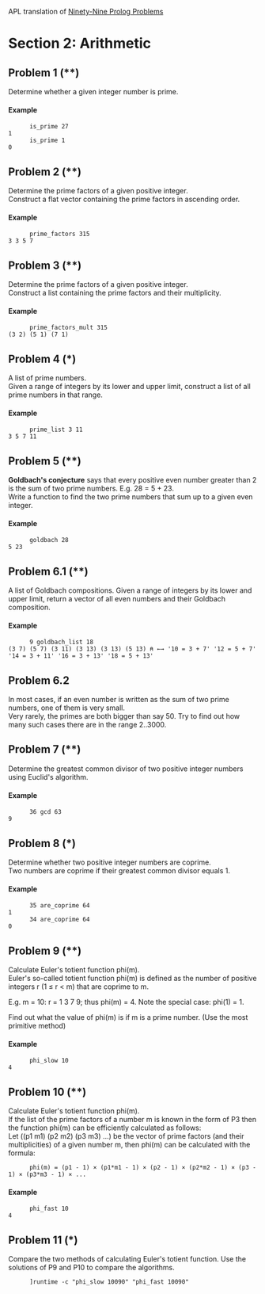 APL translation of [Ninety-Nine Prolog Problems](https://sites.google.com/site/prologsite/prolog-problems/2)

# Section 2: Arithmetic

## Problem 1 (**)

Determine whether a given integer number is prime.

#### Example
```
      is_prime 27
1
      is_prime 1
0      
```

## Problem 2 (**)

Determine the prime factors of a given positive integer. <br>
Construct a flat vector containing the prime factors in ascending order.

#### Example
```
      prime_factors 315
3 3 5 7
```

## Problem 3 (**)

Determine the prime factors of a given positive integer. <br>
Construct a list containing the prime factors and their multiplicity.

#### Example
```
      prime_factors_mult 315
(3 2) (5 1) (7 1)
```

## Problem 4 (*)

A list of prime numbers. <br>
Given a range of integers by its lower and upper limit, construct a list of all prime numbers in that range.

#### Example
```
      prime_list 3 11
3 5 7 11
```

## Problem 5 (**)

**Goldbach's conjecture** says that every positive even number greater than 2 is the sum of two prime numbers. E.g. 28 = 5 + 23. <br>
Write a function to find the two prime numbers that sum up to a given even integer.

#### Example
```
      goldbach 28
5 23
```

## Problem 6.1 (**)

A list of Goldbach compositions.
Given a range of integers by its lower and upper limit, return a vector of all even numbers and their Goldbach composition.

#### Example
```
      9 goldbach_list 18
(3 7) (5 7) (3 11) (3 13) (3 13) (5 13) ⍝ ←→ '10 = 3 + 7' '12 = 5 + 7' '14 = 3 + 11' '16 = 3 + 13' '18 = 5 + 13'
```

## Problem 6.2

In most cases, if an even number is written as the sum of two prime numbers, one of them is very small. <br>
Very rarely, the primes are both bigger than say 50. Try to find out how many such cases there are in the range 2..3000.

## Problem 7 (**)

Determine the greatest common divisor of two positive integer numbers using Euclid's algorithm.

#### Example
```
      36 gcd 63
9
```

## Problem 8 (*)

Determine whether two positive integer numbers are coprime. <br>
Two numbers are coprime if their greatest common divisor equals 1.

#### Example
```
      35 are_coprime 64
1
      34 are_coprime 64
0      
```

## Problem 9 (**)

Calculate Euler's totient function phi(m). <br>
Euler's so-called totient function phi(m) is defined as the number of positive integers r (1 ≤ r < m) that are coprime to m.

E.g. m = 10: r = 1 3 7 9; thus phi(m) = 4. Note the special case: phi(1) = 1.

Find out what the value of phi(m) is if m is a prime number. (Use the most primitive method)

#### Example
```
      phi_slow 10
4      
```

## Problem 10 (**)

Calculate Euler's totient function phi(m). <br>
If the list of the prime factors of a number m is known in the form of P3 then the function phi(m) can be efficiently calculated as follows: <br>
Let ((p1 m1) (p2 m2) (p3 m3) ...) be the vector of prime factors (and their multiplicities) of a given number m, then phi(m) can be calculated with the formula: <br>
```
      phi(m) = (p1 - 1) × (p1*m1 - 1) × (p2 - 1) × (p2*m2 - 1) × (p3 - 1) × (p3*m3 - 1) × ...
```

#### Example
```
      phi_fast 10
4      
```

## Problem 11 (*)

Compare the two methods of calculating Euler's totient function.
Use the solutions of P9 and P10 to compare the algorithms.

```
      ]runtime -c "phi_slow 10090" "phi_fast 10090"
```
